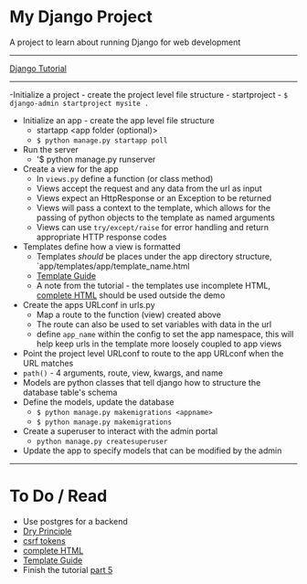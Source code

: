 # My Django Project

A project to learn about running Django for web development

---

[Django Tutorial](https://docs.djangoproject.com/en/5.0/intro/tutorial01/)

---

-Initialize a project - create the project level file structure
    - startproject <project name> <project root>
    - `$ django-admin startproject mysite .`
- Initialize an app - create the app level file structure
    - startapp <app name> <app folder (optional)>
    - `$ python manage.py startapp poll`
- Run the server
    - '$ python manage.py runserver
- Create a view for the app
    - In `views.py` define a function (or class method)
    - Views accept the request and any data from the url as input
    - Views expect an HttpResponse or an Exception to be returned
    - Views will pass a context to the template, which allows for the passing of python objects to the template as named arguments
    - Views can use `try/except/raise` for error handling and return appropriate HTTP response codes
- Templates define how a view is formatted
    - Templates *should* be places under the app directory structure, `app/templates/app/template_name.html
    - [Template Guide](https://docs.djangoproject.com/en/5.0/topics/templates/)
    - A note from the tutorial - the templates use incomplete HTML, [complete HTML](https://developer.mozilla.org/en-US/docs/Learn/HTML/Introduction_to_HTML/Getting_started#anatomy_of_an_html_document) should be used outside the demo
- Create the apps URLconf in urls.py
    - Map a route to the function (view) created above
    - The route can also be used to set variables with data in the url
    - define `app_name` within the config to set the app namespace, this will help keep urls in the template more loosely coupled to app views
- Point the project level URLconf to route to the app URLconf when the URL matches
- `path()` - 4 arguments, route, view, kwargs, and name
- Models are python classes that tell django how to structure the database table's schema
- Define the models, update the database
    - `$ python manage.py makemigrations <appname>`
    - `$ python manage.py makemigrations`
- Create a superuser to interact with the admin portal
    - `python manage.py createsuperuser`
- Update the app to specify models that can be modified by the admin

---

# To Do / Read
- Use postgres for a backend
- [Dry Principle](https://docs.djangoproject.com/en/5.0/misc/design-philosophies/#dry)
- [csrf tokens](https://docs.djangoproject.com/en/5.0/ref/templates/builtins/#std-templatetag-csrf_token)
- [complete HTML](https://developer.mozilla.org/en-US/docs/Learn/HTML/Introduction_to_HTML/Getting_started#anatomy_of_an_html_document)
- [Template Guide](https://docs.djangoproject.com/en/5.0/topics/templates/)
- Finish the tutorial [part 5](https://docs.djangoproject.com/en/5.0/intro/tutorial05/)
